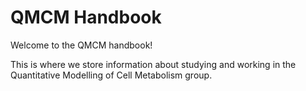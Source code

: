 # QMCM Handbook

Welcome to the QMCM handbook!

This is where we store information about studying and working in the
Quantitative Modelling of Cell Metabolism group.
